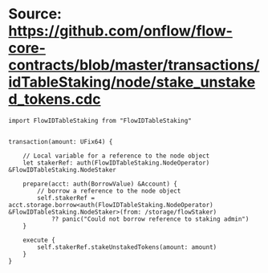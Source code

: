 # Source: https://github.com/onflow/flow-core-contracts/blob/master/transactions/idTableStaking/node/stake_unstaked_tokens.cdc

```
import FlowIDTableStaking from "FlowIDTableStaking"


transaction(amount: UFix64) {

    // Local variable for a reference to the node object
    let stakerRef: auth(FlowIDTableStaking.NodeOperator) &FlowIDTableStaking.NodeStaker

    prepare(acct: auth(BorrowValue) &Account) {
        // borrow a reference to the node object
        self.stakerRef = acct.storage.borrow<auth(FlowIDTableStaking.NodeOperator) &FlowIDTableStaking.NodeStaker>(from: /storage/flowStaker)
            ?? panic("Could not borrow reference to staking admin")
    }

    execute {
        self.stakerRef.stakeUnstakedTokens(amount: amount)
    }
}

```